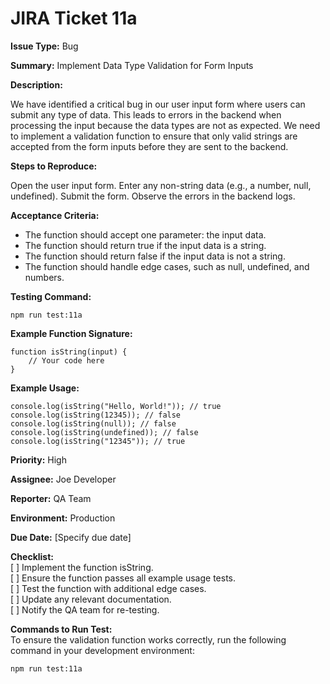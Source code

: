 # JIRA Ticket 11a

**Issue Type:** Bug

**Summary:** Implement Data Type Validation for Form Inputs

**Description:**

We have identified a critical bug in our user input form where users can submit any type of data. This leads to errors in the backend when processing the input because the data types are not as expected. We need to implement a validation function to ensure that only valid strings are accepted from the form inputs before they are sent to the backend.

**Steps to Reproduce:**

Open the user input form.
Enter any non-string data (e.g., a number, null, undefined).
Submit the form.
Observe the errors in the backend logs.

**Acceptance Criteria:**

- The function should accept one parameter: the input data.
- The function should return true if the input data is a string.
- The function should return false if the input data is not a string.
- The function should handle edge cases, such as null, undefined, and numbers.

**Testing Command:**
```
npm run test:11a
```

**Example Function Signature:**

```
function isString(input) {
    // Your code here
}
```

**Example Usage:**

```
console.log(isString("Hello, World!")); // true
console.log(isString(12345)); // false
console.log(isString(null)); // false
console.log(isString(undefined)); // false
console.log(isString("12345")); // true
```

**Priority:** High

**Assignee:** Joe Developer

**Reporter:** QA Team

**Environment:** Production

**Due Date:** [Specify due date]

**Checklist:** <br>
[ ] Implement the function isString.<br>
[ ] Ensure the function passes all example usage tests.<br>
[ ] Test the function with additional edge cases.<br>
[ ] Update any relevant documentation.<br>
[ ] Notify the QA team for re-testing.<br>

**Commands to Run Test:** <br>
To ensure the validation function works correctly, run the following command in your development environment: <br>
```
npm run test:11a
```
